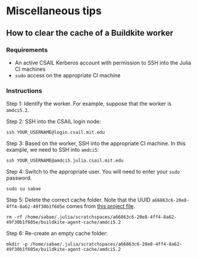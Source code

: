 # Miscellaneous tips

## How to clear the cache of a Buildkite worker

### Requirements

- An active CSAIL Kerberos account with permission to SSH into the Julia CI machines
- `sudo` access on the appropriate CI machine

### Instructions

Step 1: Identify the worker. For example, suppose that the worker is `amdci5.2`.

Step 2: SSH into the CSAIL login node:

```
ssh YOUR_USERNAME@login.csail.mit.edu
```

Step 3: Based on the worker, SSH into the appropriate CI machine. In this example, we need to SSH into `amdci5`:

```
ssh YOUR_USERNAME@amdci5.julia.csail.mit.edu
```

Step 4: Switch to the appropriate user. You will need to enter your `sudo` password.

```
sudo su sabae
```

Step 5: Delete the correct cache folder. Note that the UUID `a66863c6-20e8-4ff4-8a62-49f30b1f605e` comes from [this project file](https://github.com/JuliaCI/sandboxed-buildkite-agent/blob/main/linux-sandbox.jl/Project.toml).
```
rm -rf /home/sabae/.julia/scratchspaces/a66863c6-20e8-4ff4-8a62-49f30b1f605e/buildkite-agent-cache/amdci5.2
```

Step 6: Re-create an empty cache folder:
```
mkdir -p /home/sabae/.julia/scratchspaces/a66863c6-20e8-4ff4-8a62-49f30b1f605e/buildkite-agent-cache/amdci5.2
```
